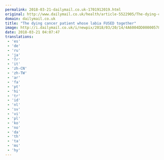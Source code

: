 ```yaml
---
permalink: 2018-03-21-dailymail.co.uk-1701912019.html
original: http://www.dailymail.co.uk/health/article-5522905/The-dying-cancer-patient-labia-FUSED-together.html?ITO=1490&ns_mchannel=rss&ns_campaign=1490
domain: dailymail.co.uk
title: "The dying cancer patient whose labia FUSED together"
image: http://i.dailymail.co.uk/i/newpix/2018/03/20/14/4A6004DD00000578-0-image-a-35_1521556426610.jpg
date: 2018-03-21 04:07:47
translations: 
 - 'es'
 - 'de'
 - 'ru'
 - 'ja'
 - 'fr'
 - 'it'
 - 'zh-CN'
 - 'zh-TW'
 - 'ar'
 - 'fa'
 - 'pt'
 - 'hi'
 - 'tr'
 - 'id'
 - 'nl'
 - 'sv'
 - 'vi'
 - 'pl'
 - 'ko'
 - 'no'
 - 'da'
 - 'th'
 - 'ta'
 - 'ms'
 - 'hy'
---
```


